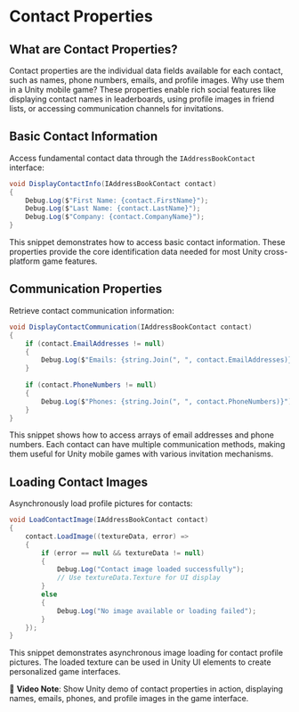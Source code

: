 # Contact Properties

## What are Contact Properties?

Contact properties are the individual data fields available for each contact, such as names, phone numbers, emails, and profile images. Why use them in a Unity mobile game? These properties enable rich social features like displaying contact names in leaderboards, using profile images in friend lists, or accessing communication channels for invitations.

## Basic Contact Information

Access fundamental contact data through the `IAddressBookContact` interface:

```csharp
void DisplayContactInfo(IAddressBookContact contact)
{
    Debug.Log($"First Name: {contact.FirstName}");
    Debug.Log($"Last Name: {contact.LastName}");
    Debug.Log($"Company: {contact.CompanyName}");
}
```

This snippet demonstrates how to access basic contact information. These properties provide the core identification data needed for most Unity cross-platform game features.

## Communication Properties

Retrieve contact communication information:

```csharp
void DisplayContactCommunication(IAddressBookContact contact)
{
    if (contact.EmailAddresses != null)
    {
        Debug.Log($"Emails: {string.Join(", ", contact.EmailAddresses)}");
    }
    
    if (contact.PhoneNumbers != null)
    {
        Debug.Log($"Phones: {string.Join(", ", contact.PhoneNumbers)}");
    }
}
```

This snippet shows how to access arrays of email addresses and phone numbers. Each contact can have multiple communication methods, making them useful for Unity mobile games with various invitation mechanisms.

## Loading Contact Images

Asynchronously load profile pictures for contacts:

```csharp
void LoadContactImage(IAddressBookContact contact)
{
    contact.LoadImage((textureData, error) =>
    {
        if (error == null && textureData != null)
        {
            Debug.Log("Contact image loaded successfully");
            // Use textureData.Texture for UI display
        }
        else
        {
            Debug.Log("No image available or loading failed");
        }
    });
}
```

This snippet demonstrates asynchronous image loading for contact profile pictures. The loaded texture can be used in Unity UI elements to create personalized game interfaces.

📌 **Video Note**: Show Unity demo of contact properties in action, displaying names, emails, phones, and profile images in the game interface.